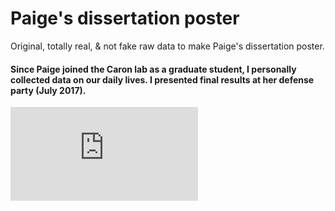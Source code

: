 # Paige's dissertation poster
Original, totally real, &amp; not fake raw data to make Paige's dissertation poster.

#### Since Paige joined the Caron lab as a graduate student, I personally collected data on our daily lives. I presented final results at her defense party (July 2017).

![poster](https://github.com/shu251/Paiges_dissertation_poster/blob/master/poster.pdf)
